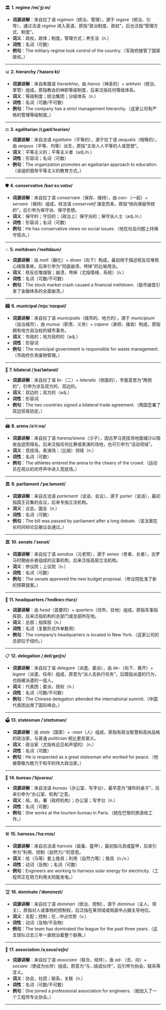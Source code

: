 🏛️ **1. regime /reɪˈʒiːm/**

- **词源讲解**：来自拉丁语 *regimen*（统治、管理），源于 *regere*（统治、引导），通过法语 *régime* 进入英语，原指“政治制度、政权”，后也泛指“管理方式、制度”。
- **词义**：政权，政体；制度，管理方式；养生法（n.）
- **词性**：名词（可数）
- **例句**：The military regime took control of the country.（军政府接管了国家政权。）

---

📊 **2. hierarchy /ˈhaɪərɑːki/**

- **词源讲解**：来自希腊语 *hierarkhia*，由 *hieros*（神圣的）+ *arkhein*（统治、掌管）组成，原指教会的神职等级制度，后来泛指任何等级体系。
- **词义**：等级制度；统治集团；分级体系（n.）
- **词性**：名词（可数/不可数）
- **例句**：The company has a strict management hierarchy.（这家公司有严格的管理等级制度。）

---

⚖️ **3. egalitarian /ɪˌɡælɪˈteəriən/**

- **词源讲解**：来自法语 *égalitaire*（平等的），源于拉丁语 *aequalis*（相等的），由 *aequus*（平等、均等）派生，原指“主张人人平等的人或思想”。
- **词义**：平等主义的；平等主义者（adj./n.）
- **词性**：形容词；名词（可数）
- **例句**：The organization promotes an egalitarian approach to education.（该组织倡导平等主义的教育方式。）

---

🛡️ **4. conservative /kənˈsɜːvətɪv/**

- **词源讲解**：来自拉丁语 *conservare*（保存、维持），由 *con-*（一起）+ *servare*（保持）组成，经法语 *conservatif* 演变而来，原指“倾向保留传统的”，后引申为保守派、保守思想。
- **词义**：保守的；守旧的；（政治上）保守派的；保守派人士（adj./n.）
- **词性**：形容词；名词（可数）
- **例句**：He has conservative views on social issues.（他在社会问题上持保守观点。）

---

💥 **5. meltdown /ˈmeltdaʊn/**

- **词源讲解**：由 *melt*（融化）+ *down*（向下）构成，最初用于描述核反应堆核心熔毁事故，后来引申为“彻底崩溃、垮掉”的比喻用法。
- **词义**：核反应堆熔毁；崩溃，垮掉（尤指情绪、系统）（n.）
- **词性**：名词（可数/不可数）
- **例句**：The stock market crash caused a financial meltdown.（股市崩盘引发了金融体系的全面崩溃。）

---

🏙️ **6. municipal /mjuːˈnɪsɪpəl/**

- **词源讲解**：来自拉丁语 *municipalis*（城市的、地方的），源于 *municipium*（自治城市），由 *munus*（职责、义务）+ *capere*（承担、接收）构成，原指拥有地方自治权的城市事务。
- **词义**：市政的；地方政府的（adj.）
- **词性**：形容词
- **例句**：The municipal government is responsible for waste management.（市政府负责废物管理。）

---

🤝 **7. bilateral /ˌbaɪˈlætərəl/**

- **词源讲解**：来自拉丁语 *bi-*（二）+ *lateralis*（侧面的），字面意思为“两侧的”，引申为涉及双方的、双边的。
- **词义**：双边的；双方的（adj.）
- **词性**：形容词
- **例句**：The two countries signed a bilateral trade agreement.（两国签署了双边贸易协定。）

---

🏟️ **8. arena /əˈriːnə/**

- **词源讲解**：来自拉丁语 *harena/arena*（沙子），因古罗马竞技场地面铺沙以吸收血迹而得名，后来泛指任何比赛或表演的场地，也可引申为“活动领域”。
- **词义**：竞技场，表演场；（比喻）领域（n.）
- **词性**：名词（可数）
- **例句**：The athletes entered the arena to the cheers of the crowd.（运动员在观众的欢呼声中进入竞技场。）

---

🏛️ **9. parliament /ˈpɑːləmənt/**

- **词源讲解**：来自古法语 *parlement*（谈话、会议），源于 *parler*（说话），最初指国王召集的会议，后来专指立法机构。
- **词义**：议会，国会（n.）
- **词性**：名词（可数）
- **例句**：The bill was passed by parliament after a long debate.（该法案在长时间辩论后被议会通过。）

---

🏛️ **10. senate /ˈsenət/**

- **词源讲解**：来自拉丁语 *senatus*（元老院），源于 *senex*（老者、长者），古罗马时期由长者组成的议事机构，后来泛指高层立法机构。
- **词义**：参议院；上议院（n.）
- **词性**：名词（可数）
- **例句**：The senate approved the new budget proposal.（参议院批准了新的预算提案。）

---

🏢 **11. headquarters /ˈhedkwɔːrtərz/**

- **词源讲解**：由 *head*（首要的）+ *quarters*（住所、驻地）组成，原指军事指挥部，后来泛指机构的总部门或总部所在地。
- **词义**：总部；指挥部（n.）
- **词性**：名词（复数形式作单数用）
- **例句**：The company’s headquarters is located in New York.（这家公司的总部位于纽约。）

---

📋 **12. delegation /ˌdelɪˈɡeɪʃn/**

- **词源讲解**：来自拉丁语 *delegare*（派遣、委派），由 *de-*（向下、离开）+ *legare*（派遣、任命）组成，原意为“派人去执行任务”，后既指派遣的行为，也指被派遣的一组人。
- **词义**：代表团；委派，授权（n.）
- **词性**：名词（可数/不可数）
- **例句**：The Chinese delegation attended the international summit.（中国代表团出席了国际峰会。）

---

🗳️ **13. statesman /ˈsteɪtsmən/**

- **词源讲解**：由 *state*（国家）+ *-man*（人）组成，原指有政治智慧和高尚品格的政治家，与普通 *politician* 相比更具褒义。
- **词义**：政治家（尤指有远见和声望的）（n.）
- **词性**：名词（可数）
- **例句**：He is respected as a great statesman who worked for peace.（他被尊敬为致力于和平的伟大政治家。）

---

🏢 **14. bureau /ˈbjʊərəʊ/**

- **词源讲解**：来自法语 *bureau*（办公室、写字台），最早意为“铺布的桌子”，后来引申为“办公室、机构”之意。
- **词义**：局，处，署（政府机构）；办公室；写字台（n.）
- **词性**：名词（可数）
- **例句**：She works at the tourism bureau in Paris.（她在巴黎的旅游局工作。）

---

🛠️ **15. harness /ˈhɑːrnɪs/**

- **词源讲解**：来自古法语 *harnois*（装备、盔甲），最初指马具或盔甲，后来引申为“利用、控制（自然力）”的意思。
- **词义**：给（马等）套上挽具；利用（自然力等）；挽具（n./v.）
- **词性**：动词（及物）；名词（可数）
- **例句**：Engineers are working to harness solar energy for electricity.（工程师正在努力利用太阳能发电。）

---

🏆 **16. dominate /ˈdɒmɪneɪt/**

- **词源讲解**：来自拉丁语 *dominari*（统治、控制），源于 *dominus*（主人、领主），原指对人或事物的控制权，后泛指在某领域或局面中占据主导地位。
- **词义**：支配；控制；在…中占优势（v.）
- **词性**：动词（及物/不及物）
- **例句**：The team has dominated the league for the past three years.（这支球队过去三年一直统治着整个联赛。）

---

🤝 **17. association /əˌsəʊsiˈeɪʃn/**

- **词源讲解**：来自拉丁语 *associare*（联合、结伴），由 *ad-*（去、向）+ *sociare*（使成为伙伴）组成，原意为“与…结成伙伴”，后引申为协会、联系等含义。
- **词义**：协会，社团；联系，关联（n.）
- **词性**：名词（可数/不可数）
- **例句**：She joined a professional association for engineers.（她加入了一个工程师专业协会。）

---


